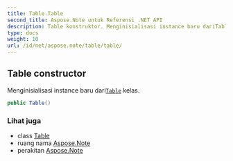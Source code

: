 ```yaml
---
title: Table.Table
second_title: Aspose.Note untuk Referensi .NET API
description: Table konstruktor. Menginisialisasi instance baru dariTable kelas.
type: docs
weight: 10
url: /id/net/aspose.note/table/table/
---
```

## Table constructor

Menginisialisasi instance baru dari[`Table`](../) kelas.

```csharp
public Table()
```

### Lihat juga

* class [Table](../)
* ruang nama [Aspose.Note](../../table/)
* perakitan [Aspose.Note](../../../)


